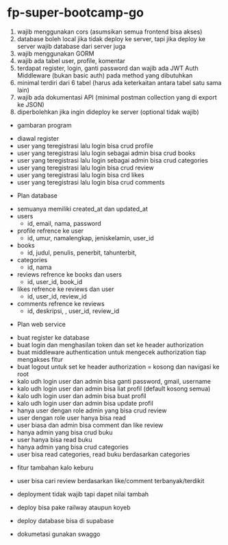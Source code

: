 # fp-super-bootcamp-go

1. wajib menggunakan cors (asumsikan semua frontend bisa akses)
2. database boleh local jika tidak deploy ke server, tapi jika deploy ke server wajib database dari server juga
3. wajib menggunakan GORM
4. wajib ada tabel user, profile, komentar
5. terdapat register, login, ganti password dan wajib ada JWT Auth Middleware (bukan basic auth) pada method yang dibutuhkan
6. minimal terdiri dari 6 tabel (harus ada keterkaitan antara tabel satu sama lain)
7. wajib ada dokumentasi API (minimal postman collection yang di export ke JSON)
8. diperbolehkan jika ingin dideploy ke server (optional tidak wajib)


* gambaran program
- diawal register
- user yang teregistrasi lalu login bisa crud profile
- user yang teregistrasi lalu login sebagai admin bisa crud books 
- user yang teregistrasi lalu login sebagai admin bisa crud categories
- user yang teregistrasi lalu login bisa crud review
- user yang teregistrasi lalu login bisa crd likes
- user yang teregistrasi lalu login bisa crud comments

* Plan database 
- semuanya memiliki created_at dan updated_at
- users
    - id, email, nama, password
- profile refrence ke user
    - id, umur, namalengkap, jeniskelamin, user_id
- books
    - id, judul, penulis, penerbit, tahunterbit,
- categories
    - id, nama
- reviews refrence ke books dan users
    - id, user_id, book_id
- likes refrence ke reviews dan user
    - id, user_id, review_id
- comments refrence ke reviews
    - id, deskripsi, , user_id, review_id

* Plan web service
- buat register ke database
- buat login dan menghasilan token dan set ke header authorization
- buat middleware authentication untuk mengecek authorization tiap   mengakses fitur
- buat logout untuk set ke header authorization = kosong dan navigasi ke root
- kalo udh login user dan admin bisa ganti password, gmail, username
- kalo udh login user dan admin bisa liat profil (default kosong semua)
- kalo udh login user dan admin bisa buat profil
- kalo udh login user dan admin bisa update profil
- hanya user dengan role admin yang bisa crud review
- user dengan role user hanya bisa read
- user biasa dan admin bisa comment dan like review
- hanya admin yang bisa crud buku
- user hanya bisa read buku
- hanya admin yang bisa crud categories
- user bisa read categories,  read buku berdasarkan categories

* fitur tambahan kalo keburu
- user bisa cari review berdasarkan like/comment terbanyak/terdikit

* deployment tidak wajib tapi dapet nilai tambah
- deploy bisa pake railway ataupun koyeb
- deploy database bisa di supabase

- dokumetasi gunakan swaggo





